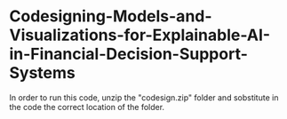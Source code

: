 # Codesigning-Models-and-Visualizations-for-Explainable-AI-in-Financial-Decision-Support-Systems
In order to run this code, unzip the "codesign.zip" folder and sobstitute in the code the correct location of the folder.
